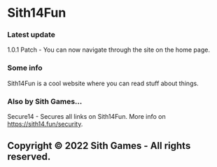 # Sith14Fun

### Latest update
1.0.1 Patch - You can now navigate through the site on the home page.

### Some info
Sith14Fun is a cool website where you can read stuff about things.

### Also by Sith Games...
Secure14 - Secures all links on Sith14Fun. More info on https://sith14.fun/security.

## Copyright © 2022 Sith Games - All rights reserved.
